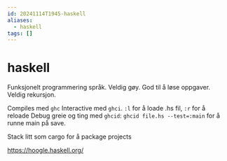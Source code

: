 ```yaml
---
id: 20241114T1945-haskell
aliases:
  - haskell
tags: []
---
```


# haskell

Funksjonelt programmering språk. Veldig gøy. God til å løse oppgaver. Veldig rekursjon.

Compiles med `ghc`
Interactive med `ghci`. `:l` for å loade .hs fil, `:r` for å reloade
Debug greie og ting med `ghcid`: `ghcid file.hs --test=:main` for å runne main på save.

Stack litt som cargo for å package projects

https://hoogle.haskell.org/
